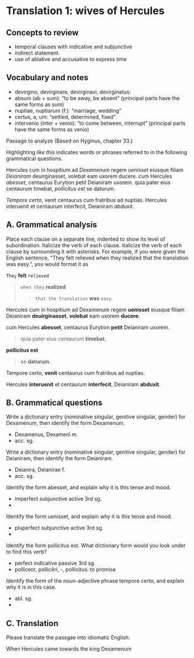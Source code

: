 # Translation 1: wives of Hercules

## Concepts to review

- temporal clauses with indicative and subjunctive
- indirect statement
- use of ablative and accusative to express time

## Vocabulary and notes

- devirgino, devirginare, devirginavi, devirginatus:
- absum (ab + sum): “to be away, be absent” (principal parts have the same forms as sum)
- nuptiae, nuptiarum (f.): “marriage, wedding”
- certus, a, um: “settled, determined, fixed”
- intervenio (inter + venio): “to come between, interrupt” (principal parts have the same forms as venio)

Passage to analyze
(Based on Hyginus, chapter 33.)

Highlighting *like this* indicates words or phrases referred to in the following grammatical questions.

Hercules cum in hospitium ad *Dexamenum* regem *uenisset* eiusque filiam *Deianiram* deuirginasset, 
volebat eam uxorem ducere. 
cum Hercules *abesset*, centaurus Eurytion petit Deianiram uxorem. 
quia pater eius centaurum timebat, *pollicitus est* se daturum.

*Tempore certo*, venit centaurus cum fratribus ad nuptias. 
Hercules interuenit et centaurum interfecit, Deianiram *abduxit*.

## A. Grammatical analysis

Place each clause on a separate line, indented to show its level of subordination. Italicize the verb of each clause. Italicize the verb of each clause by surrounding it with asterisks. For example, if you were given the English sentence, “They felt relieved when they realized that the translation was easy.”, you would format it as

`They` **felt** `relieved`
> `when they` **realized**
>> `that the translation` **was** `easy`.

Hercules cum in hospitium ad Dexamenum regem **uenisset** 
eiusque filiam Deianiram **deuirginasset**, 
**volebat** 
eam uxorem **ducere**. 

cum Hercules **abesset**, 
centaurus Eurytion **petit** 
Deianiram uxorem. 

> quia pater eius centaurum **timebat**, 

**pollicitus est** 
> se **daturum**.

Tempore certo, **venit** 
centaurus cum fratribus ad nuptias. 

Hercules **interuenit** 
et centaurum **interfecit**, 
Deianiram **abduxit**.

## B. Grammatical questions

Write a dictionary entry (nominative singular, genitive singular, gender) for Dexamenum, then identify the form Dexamenum.
- Dexamenus, Dexamenī m.
- acc. sg.

Write a dictionary entry (nominative singular, genitive singular, gender) for Deianiram, then identify the form Deianiram.
- Deianira, Deianirae f.
- acc. sg.

Identify the form abesset, and explain why it is this tense and mood.
- imperfect subjunctive active 3rd sg.
- 

Identify the form uenisset, and explain why it is this tense and mood.
- pluperfect subjunctive active 3rd sg.
- 

Identify the form pollicitus est. What dictionary form would you look under to find this verb?
- perfect indicative passive 3rd sg.
- polliceor, pollicēri, -, pollicitus: to promise

Identify the form of the noun-adjective phrase tempore certo, and explain why it is in this case.
- abl. sg.
-

## C. Translation

Please translate the passgae into idiomatic English.

When Hercules came towards the king Dexamenum 
